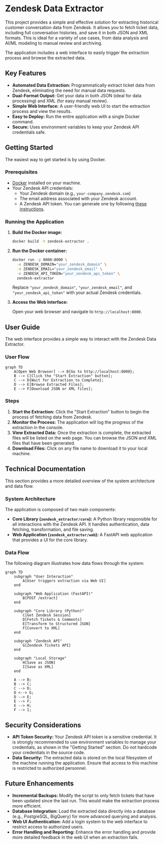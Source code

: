 # Zendesk Data Extractor

This project provides a simple and effective solution for extracting historical customer conversation data from Zendesk. It allows you to fetch ticket data, including full conversation histories, and save it in both JSON and XML formats. This is ideal for a variety of use cases, from data analysis and AI/ML modeling to manual review and archiving.

The application includes a web interface to easily trigger the extraction process and browse the extracted data.

## Key Features

*   **Automated Data Extraction:** Programmatically extract ticket data from Zendesk, eliminating the need for manual data requests.
*   **Dual-Format Output:** Get your data in both JSON (ideal for data processing) and XML (for easy manual review).
*   **Simple Web Interface:** A user-friendly web UI to start the extraction process and view the results.
*   **Easy to Deploy:** Run the entire application with a single Docker command.
*   **Secure:** Uses environment variables to keep your Zendesk API credentials safe.

## Getting Started

The easiest way to get started is by using Docker.

### Prerequisites

*   [Docker](https://www.docker.com/get-started) installed on your machine.
*   Your Zendesk API credentials:
    *   Your Zendesk domain (e.g., `your-company.zendesk.com`)
    *   The email address associated with your Zendesk account.
    *   A Zendesk API token. You can generate one by following [these instructions](https://support.zendesk.com/hc/en-us/articles/226022787-Generating-a-new-API-token).

### Running the Application

1.  **Build the Docker image:**

    ```bash
    docker build -t zendesk-extractor .
    ```

2.  **Run the Docker container:**

    ```bash
    docker run -p 8000:8000 \
      -e ZENDESK_DOMAIN="your_zendesk_domain" \
      -e ZENDESK_EMAIL="your_zendesk_email" \
      -e ZENDESK_API_TOKEN="your_zendesk_api_token" \
      zendesk-extractor
    ```

    Replace `"your_zendesk_domain"`, `"your_zendesk_email"`, and `"your_zendesk_api_token"` with your actual Zendesk credentials.

3.  **Access the Web Interface:**

    Open your web browser and navigate to `http://localhost:8000`.

## User Guide

The web interface provides a simple way to interact with the Zendesk Data Extractor.

### User Flow

```mermaid
graph TD
    A[Open Web Browser] --> B{Go to http://localhost:8000};
    B --> C[Click the "Start Extraction" button];
    C --> D{Wait for Extraction to Complete};
    D --> E[Browse Extracted Files];
    E --> F[Download JSON or XML files];
```

### Steps

1.  **Start the Extraction:** Click the "Start Extraction" button to begin the process of fetching data from Zendesk.
2.  **Monitor the Process:** The application will log the progress of the extraction in the console.
3.  **View Extracted Data:** Once the extraction is complete, the extracted files will be listed on the web page. You can browse the JSON and XML files that have been generated.
4.  **Download Files:** Click on any file name to download it to your local machine.

## Technical Documentation

This section provides a more detailed overview of the system architecture and data flow.

### System Architecture

The application is composed of two main components:

*   **Core Library (`zendesk_extractor/core`):** A Python library responsible for all interactions with the Zendesk API. It handles authentication, data fetching, transformation, and file saving.
*   **Web Application (`zendesk_extractor/web`):** A FastAPI web application that provides a UI for the core library.

### Data Flow

The following diagram illustrates how data flows through the system:

```mermaid
graph TD
    subgraph "User Interaction"
        A[User triggers extraction via Web UI]
    end

    subgraph "Web Application (FastAPI)"
        B[POST /extract]
    end

    subgraph "Core Library (Python)"
        C[Get Zendesk Session]
        D[Fetch Tickets & Comments]
        E[Transform to Structured JSON]
        F[Convert to XML]
    end

    subgraph "Zendesk API"
        G[Zendesk Tickets API]
    end

    subgraph "Local Storage"
        H[Save as JSON]
        I[Save as XML]
    end

    A --> B;
    B --> C;
    C --> D;
    D <--> G;
    D --> E;
    E --> F;
    E --> H;
    F --> I;
```

## Security Considerations

*   **API Token Security:** Your Zendesk API token is a sensitive credential. It is strongly recommended to use environment variables to manage your credentials, as shown in the "Getting Started" section. Do not hardcode your credentials in the source code.
*   **Data Security:** The extracted data is stored on the local filesystem of the machine running the application. Ensure that access to this machine is restricted to authorized personnel.

## Future Enhancements

*   **Incremental Backups:** Modify the script to only fetch tickets that have been updated since the last run. This would make the extraction process more efficient.
*   **Database Integration:** Load the extracted data directly into a database (e.g., PostgreSQL, BigQuery) for more advanced querying and analysis.
*   **Web UI Authentication:** Add a login system to the web interface to restrict access to authorized users.
*   **Error Handling and Reporting:** Enhance the error handling and provide more detailed feedback in the web UI when an extraction fails.
